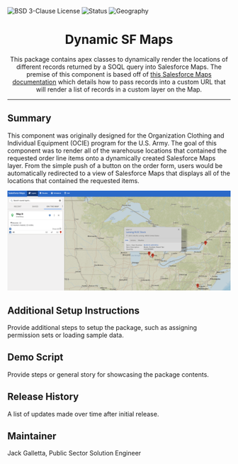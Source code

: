 ![BSD 3-Clause License](https://img.shields.io/badge/license-BSD%203--Clause-success)
![Status](https://img.shields.io/badge/status-Complete-green)
![Geography](https://img.shields.io/badge/Geography-US-blue)

<h1 align="center">Dynamic SF Maps</h1>
<p align="center">This package contains apex classes to dynamically render the locations of different records returned by a SOQL query into Salesforce Maps.  The premise of this component is based off of <a href="https://help.salesforce.com/s/articleView?id=000354507&type=1">this Salesforce Maps documentation</a> which details how to pass records into a custom URL that will render a list of records in a custom layer on the Map. </p>

<!-- Sections below are Optional -->

---

## Summary

This component was originally designed for the Organization Clothing and Individual Equipment (OCIE) program for the U.S. Army.  The goal of this component was to render all of the warehouse locations that contained the requested order line items onto a dynamically created Salesforce Maps layer.  From the simple push of a button on the order form, users would be automatically redirected to a view of Salesforce Maps that displays all of the locations that contained the requested items.

![Map View](images/map_view.png)

## Additional Setup Instructions

Provide additional steps to setup the package, such as assigning permission sets or loading sample data. 

## Demo Script

Provide steps or general story for showcasing the package contents.

## Release History

A list of updates made over time after initial release. 

## Maintainer

Jack Galletta, Public Sector Solution Engineer

